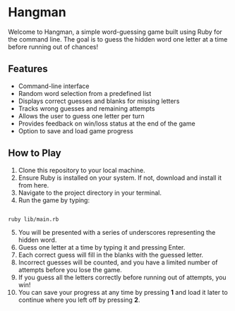 # Hangman

Welcome to Hangman, a simple word-guessing game built using Ruby for the command line. The goal is to guess the hidden word one letter at a time before running out of chances!

## Features

- Command-line interface
- Random word selection from a predefined list
- Displays correct guesses and blanks for missing letters
- Tracks wrong guesses and remaining attempts
- Allows the user to guess one letter per turn
- Provides feedback on win/loss status at the end of the game
- Option to save and load game progress

## How to Play

1. Clone this repository to your local machine.
2. Ensure Ruby is installed on your system. If not, download and install it from here.
3. Navigate to the project directory in your terminal.
4. Run the game by typing:
```

ruby lib/main.rb

```
5. You will be presented with a series of underscores representing the hidden word.
6. Guess one letter at a time by typing it and pressing Enter.
7. Each correct guess will fill in the blanks with the guessed letter.
8. Incorrect guesses will be counted, and you have a limited number of attempts before you lose the game.
9. If you guess all the letters correctly before running out of attempts, you win!
10. You can save your progress at any time by pressing **1** and load it later to continue where you left off by pressing **2**.